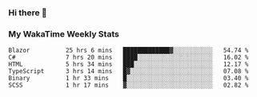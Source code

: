 ### Hi there 👋

<!--
**royschrauwen/royschrauwen** is a ✨ _special_ ✨ repository because its `README.md` (this file) appears on your GitHub profile.

Here are some ideas to get you started:

- 🔭 I’m currently working on ...
- 🌱 I’m currently learning ...
- 👯 I’m looking to collaborate on ...
- 🤔 I’m looking for help with ...
- 💬 Ask me about ...
- 📫 How to reach me: ...
- 😄 Pronouns: ...
- ⚡ Fun fact: ...
-->


### My WakaTime Weekly Stats
<!--START_SECTION:waka-->

```text
Blazor          25 hrs 6 mins   █████████████▓░░░░░░░░░░░   54.74 %
C#              7 hrs 20 mins   ████░░░░░░░░░░░░░░░░░░░░░   16.02 %
HTML            5 hrs 34 mins   ███░░░░░░░░░░░░░░░░░░░░░░   12.17 %
TypeScript      3 hrs 14 mins   █▓░░░░░░░░░░░░░░░░░░░░░░░   07.08 %
Binary          1 hr 33 mins    █░░░░░░░░░░░░░░░░░░░░░░░░   03.40 %
SCSS            1 hr 17 mins    ▓░░░░░░░░░░░░░░░░░░░░░░░░   02.82 %
```

<!--END_SECTION:waka-->
